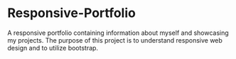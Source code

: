 # Responsive-Portfolio
A responsive portfolio containing information about myself and showcasing my projects. The purpose of this project is to understand responsive web design and to utilize bootstrap.
